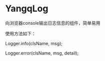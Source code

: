 YangqLog
========

向浏览器console输出日志信息的组件，简单易用

使用方法如下：

Logger.info(clsName, msg);

Logger.error(clsName, msg, detail);
